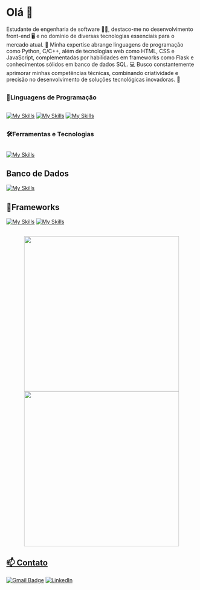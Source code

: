 # Olá 👋
Estudante de engenharia de software 👨‍💻, destaco-me no desenvolvimento front-end 🖥️ e no domínio de diversas tecnologias essenciais para o mercado atual. 🚀 Minha expertise abrange linguagens de programação como Python, C/C++, além de tecnologias web como HTML, CSS e JavaScript, complementadas por habilidades em frameworks como Flask e conhecimentos sólidos em banco de dados SQL. 💻 Busco constantemente aprimorar minhas competências técnicas, combinando criatividade e precisão no desenvolvimento de soluções tecnológicas inovadoras. 🌟
##
### 🚀Linguagens de Programação
##
[![My Skills](https://skillicons.dev/icons?i=python)](https://skillicons.dev)
[![My Skills](https://skillicons.dev/icons?i=cpp)](https://skillicons.dev)
[![My Skills](https://skillicons.dev/icons?i=html,css,js)](https://skillicons.dev)
##
### 🛠️Ferramentas e Tecnologias
##
[![My Skills](https://skillicons.dev/icons?i=vscode,pycharm,git,github)](https://skillicons.dev)
##
## Banco de Dados
[![My Skills](https://skillicons.dev/icons?i=mysql,sqlite)](https://skillicons.dev)
##
## 🧰Frameworks
[![My Skills](https://skillicons.dev/icons?i=flask)](https://skillicons.dev)
[![My Skills](https://skillicons.dev/icons?i=react)](https://skillicons.dev)
##
<div align="center">
  <a href="https://github.com/p-ortilho">
  <img align="center" width="410" src="https://github-readme-stats.vercel.app/api?username=p-ortilho&show_icons=true&theme=synthwave&include_all_commits=true&count_private=true"/>
  <img align="center" width="410" src="https://github-readme-stats.vercel.app/api/top-langs/?username=p-ortilho&layout=compact&langs_count=7&theme=synthwave"/>
</div>

## 📫 Contato
[![Gmail Badge](https://img.shields.io/badge/-kainaportilho@gmail.com-006bed?style=flat-square&logo=Gmail&logoColor=white&link=mailto:kainaportilho@gmail.com)](mailto:kainaportilho@gmail.com)
[![LinkedIn](https://img.shields.io/badge/LinkedIn-Portilho-blue?style=flat&logo=linkedin)](https://www.linkedin.com/in/p-ortilho/)
